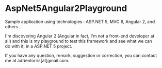 # AspNet5Angular2Playground
Sample application using technologies : ASP.NET 5, MVC 6, Angular 2, and others ...

I'm discovering Angular 2 (Angular in fact, I'm not a front-end developer at all) and this is my playground to test this framework and see what we can do with it, in a ASP.NET 5 project.

If you have any question, remark, suggestion or correction, you can contact me at adrientorris[at]gmail.com.